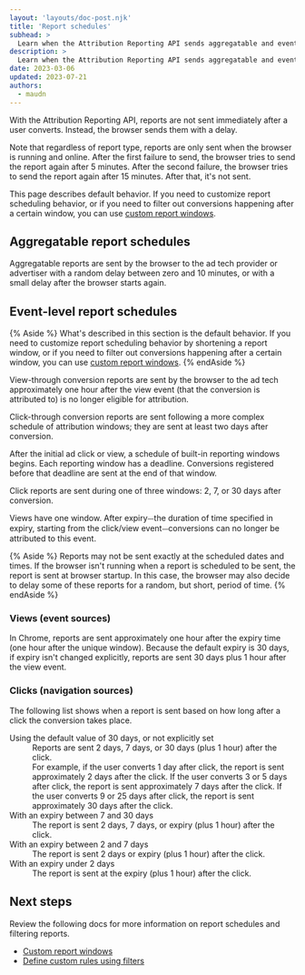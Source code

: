```yaml
---
layout: 'layouts/doc-post.njk'
title: 'Report schedules'
subhead: >
  Learn when the Attribution Reporting API sends aggregatable and event-level reports.
description: >
  Learn when the Attribution Reporting API sends aggregatable and event-level reports.
date: 2023-03-06
updated: 2023-07-21
authors:
  - maudn
---
```


With the Attribution Reporting API, reports are not sent immediately after a user converts. Instead, the browser sends them with a delay.

Note that regardless of report type, reports are only sent when the browser is running and online. After the first failure to send, the browser tries to send the report again after 5 minutes. After the second failure, the browser tries to send the report again after 15 minutes. After that, it's not sent.

This page describes default behavior. If you need to customize report scheduling behavior, or if you need to filter out conversions happening after a certain window, you can use [custom report windows](/docs/privacy-sandbox/attribution-reporting/custom-report-windows/).


## Aggregatable report schedules

Aggregatable reports are sent by the browser to the ad tech provider or advertiser with a random delay between zero and 10 minutes, or with a small delay after the browser starts again. 

## Event-level report schedules

{% Aside %}
What's described in this section is the default behavior. If you need to customize report scheduling behavior by shortening a report window, or if you need to filter out conversions happening after a certain window, you can use [custom report windows](/docs/privacy-sandbox/attribution-reporting/custom-report-windows/).
{% endAside %}

View-through conversion reports are sent by the browser to the ad tech approximately one hour after the view event (that the conversion is attributed to) is no longer eligible for attribution.

Click-through conversion reports are sent following a more complex schedule of attribution windows; they are sent at least two days after conversion.

After the initial ad click or view, a schedule of built-in reporting windows begins. Each reporting window has a deadline. Conversions registered before that deadline are sent at the end of that window. 

Click reports are sent during one of three windows: 2, 7, or 30 days after conversion.

Views have one window. After expiry⏤the duration of time specified in expiry, starting from the click/view event⏤conversions can no longer be attributed to this event.

{% Aside %}
Reports may not be sent exactly at the scheduled dates and times. If the browser isn't running when a report is scheduled to be sent, the report is sent at browser startup. In this case, the browser may also decide to delay some of these reports for a random, but short, period of time.
{% endAside %}

### Views (event sources)

In Chrome, reports are sent approximately one hour after the expiry time (one hour after the unique window).
Because the default expiry is 30 days, if expiry isn't changed explicitly, reports are sent 30 days plus 1 hour after the view event.

### Clicks (navigation sources)

The following list shows when a report is sent based on how long after a click the conversion takes place.

<dl>
  <dt>Using the default value of 30 days, or not explicitly set</dt>
    <dd>Reports are sent 2 days, 7 days, or 30 days (plus 1 hour) after the click.<br>
  For example, if the user converts 1 day after click, the report is sent approximately 2 days after the click. If the user converts 3 or 5 days after click, the report is sent approximately 7 days after the click. If the user converts 9 or 25 days after click, the report is sent approximately 30 days after the click.</dd>
  <dt>With an expiry between 7 and 30 days</dt>
    <dd>The report is sent 2 days, 7 days, or expiry (plus 1 hour) after the click.</dd>

  <dt>With an expiry between 2 and 7 days</dt>
    <dd>The report is sent 2 days or expiry (plus 1 hour) after the click.</dd>
  <dt>With an expiry under 2 days</dt>
    <dd>The report is sent at the expiry (plus 1 hour) after the click.</dd>
</dl>

## Next steps

Review the following docs for more information on report schedules and filtering reports.

- [Custom report windows](/docs/privacy-sandbox/attribution-reporting/custom-report-windows/)
- [Define custom rules using filters](/docs/privacy-sandbox/attribution-reporting/define-filters/)